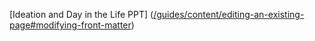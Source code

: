 [Ideation and Day in the Life PPT] ([/guides/content/editing-an-existing-page#modifying-front-matter](https://www.canva.com/design/DAGVOfueuBs/f5GzDS7EATG-Mh8DzbXW-g/view?utm_content=DAGVOfueuBs&utm_campaign=designshare&utm_medium=link&utm_source=editor))
